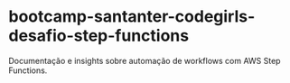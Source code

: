 # bootcamp-santanter-codegirls-desafio-step-functions
Documentação e insights sobre automação de workflows com AWS Step Functions.
